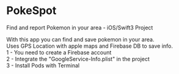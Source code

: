# PokeSpot
Find and report Pokemon in your area - iOS/Swift3 Project

With this app you can find and save pokemon in your area.<br>
Uses GPS Location with apple maps and Firebase DB to save info.<br>
1 - You need to create a Firebase account<br>
2 - Integrate the "GoogleService-Info.plist" in the project<br>
3 - Install Pods with Terminal
